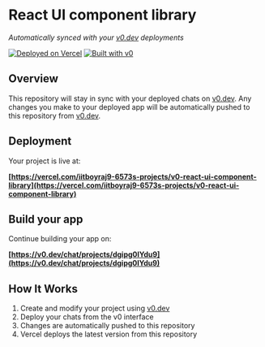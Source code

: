 # React UI component library

*Automatically synced with your [v0.dev](https://v0.dev) deployments*

[![Deployed on Vercel](https://img.shields.io/badge/Deployed%20on-Vercel-black?style=for-the-badge&logo=vercel)](https://vercel.com/iitboyraj9-6573s-projects/v0-react-ui-component-library)
[![Built with v0](https://img.shields.io/badge/Built%20with-v0.dev-black?style=for-the-badge)](https://v0.dev/chat/projects/dgipg0IYdu9)

## Overview

This repository will stay in sync with your deployed chats on [v0.dev](https://v0.dev).
Any changes you make to your deployed app will be automatically pushed to this repository from [v0.dev](https://v0.dev).

## Deployment

Your project is live at:

**[https://vercel.com/iitboyraj9-6573s-projects/v0-react-ui-component-library](https://vercel.com/iitboyraj9-6573s-projects/v0-react-ui-component-library)**

## Build your app

Continue building your app on:

**[https://v0.dev/chat/projects/dgipg0IYdu9](https://v0.dev/chat/projects/dgipg0IYdu9)**

## How It Works

1. Create and modify your project using [v0.dev](https://v0.dev)
2. Deploy your chats from the v0 interface
3. Changes are automatically pushed to this repository
4. Vercel deploys the latest version from this repository